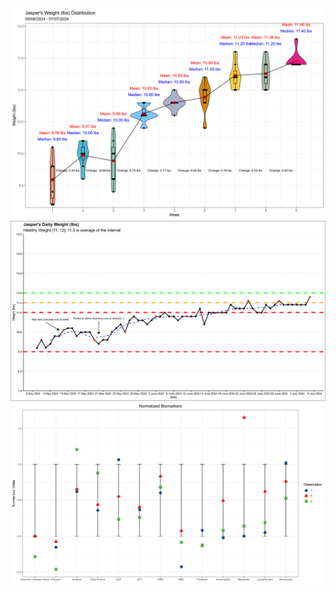 ![image info](jasper_mean_weight_violin_weekly_time_series_2024_07_10.png)
![image info](jasper_weight_daily_time_series_2024_07_10.png)
![image info](biomarkers_graph_2024_07_05.png)
